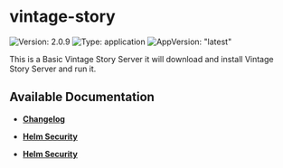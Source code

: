 # vintage-story

![Version: 2.0.9](https://img.shields.io/badge/Version-2.0.9-informational?style=flat-square) ![Type: application](https://img.shields.io/badge/Type-application-informational?style=flat-square) ![AppVersion: "latest"](https://img.shields.io/badge/AppVersion-"latest"-informational?style=flat-square)

This is a Basic Vintage Story Server it will download and install Vintage Story Server and run it.

## Available Documentation

- [**Changelog**](CHANGELOG)

- [**Helm Security**](container-security)

- [**Helm Security**](helm-security)

